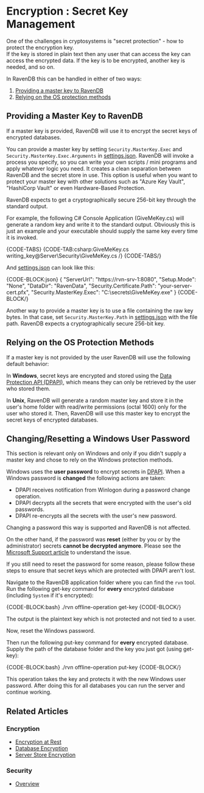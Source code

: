 # Encryption : Secret Key Management

One of the challenges in cryptosystems is "secret protection" - how to protect the encryption key.  
If the key is stored in plain text then any user that can access the key can access the encrypted data. If the key is to be encrypted, another key is needed, and so on. 

In RavenDB this can be handled in either of two ways:

1. [Providing a master key to RavenDB](../../../server/security/encryption/secret-key-management#providing-a-master-key-to-ravendb)
2. [Relying on the OS protection methods](../../../server/security/encryption/secret-key-management#relying-on-the-os-protection-methods)

## Providing a Master Key to RavenDB

If a master key is provided, RavenDB will use it to encrypt the secret keys of encrypted databases.

You can provide a master key by setting `Security.MasterKey.Exec` and `Security.MasterKey.Exec.Arguments` in [settings.json](../../configuration/configuration-options#json). RavenDB will invoke a process you specify, so you can write your own scripts / mini programs and apply whatever logic you need. It creates a clean separation between RavenDB and the secret store in use. This option is useful when you want to protect your master key with other solutions such as "Azure Key Vault", "HashiCorp Vault" or even Hardware-Based Protection.

RavenDB expects to get a cryptographically secure 256-bit key through the standard output.

For example, the following C# Console Application (GiveMeKey.cs) will generate a random key and write it to the standard output. Obviously this is just an example and your executable should supply the same key every time it is invoked.

{CODE-TABS}
{CODE-TAB:csharp:GiveMeKey.cs writing_key@Server\Security\GiveMeKey.cs /}
{CODE-TABS/}

And [settings.json](../../configuration/configuration-options#json) can look like this:

{CODE-BLOCK:json}
{
    "ServerUrl": "https://rvn-srv-1:8080",
    "Setup.Mode": "None",
    "DataDir": "RavenData",
    "Security.Certificate.Path": "your-server-cert.pfx",
    "Security.MasterKey.Exec": "C:\\secrets\\GiveMeKey.exe"
}
{CODE-BLOCK/}

Another way to provide a master key is to use a file containing the raw key bytes. In that case, set `Security.MasterKey.Path` in [settings.json](../../configuration/configuration-options#json) with the file path. RavenDB expects a cryptographically secure 256-bit key.

## Relying on the OS Protection Methods

If a master key is not provided by the user RavenDB will use the following default behavior:

In **Windows**, secret keys are encrypted and stored using the [Data Protection API (DPAPI)](https://msdn.microsoft.com/en-us/library/ms995355.aspx), which means they can only be retrieved by the user who stored them.

In **Unix**, RavenDB will generate a random master key and store it in the user's home folder with read/write permissions (octal 1600) only for the user who stored it. Then, RavenDB will use this master key to encrypt the secret keys of encrypted databases.

## Changing/Resetting a Windows User Password

This section is relevant only on Windows and only if you didn't supply a master key and chose to rely on the Windows protection methods.  

Windows uses the **user password** to encrypt secrets in [DPAPI](https://msdn.microsoft.com/en-us/library/ms995355.aspx).
When a Windows password is **changed** the following actions are taken:  

- DPAPI receives notification from Winlogon during a password change operation.
- DPAPI decrypts all the secrets that were encrypted with the user's old passwords.
- DPAPI re-encrypts all the secrets with the user's new password.

Changing a password this way is supported and RavenDB is not affected.

On the other hand, if the password was **reset** (either by you or by the administrator) secrets **cannot be decrypted anymore**.
Please see the [Microsoft Support article](https://support.microsoft.com/en-us/help/309408/how-to-troubleshoot-the-data-protection-api-dpapi#7) to understand the issue.

If you still need to reset the password for some reason, please follow these steps to ensure that secret keys which are protected with DPAPI aren't lost.

Navigate to the RavenDB application folder where you can find the `rvn` tool. 
Run the following get-key command for **every** encrypted database (including `System` if it's encrypted):

{CODE-BLOCK:bash}
./rvn offline-operation get-key <path-to-database-dir>
{CODE-BLOCK/}

The output is the plaintext key which is not protected and not tied to a user.

Now, reset the Windows password.

Then run the following put-key command for **every** encrypted database. Supply the path of the database folder and the key you just got (using get-key):

{CODE-BLOCK:bash}
./rvn offline-operation put-key <path-to-database-dir> <base64-plaintext-key>
{CODE-BLOCK/}

This operation takes the key and protects it with the new Windows user password.
After doing this for all databases you can run the server and continue working.

## Related Articles

### Encryption

- [Encryption at Rest](../../../server/security/encryption/encryption-at-rest)
- [Database Encryption](../../../server/security/encryption/database-encryption)
- [Server Store Encryption](../../../server/security/encryption/server-store-encryption)

### Security

- [Overview](../../../server/security/overview)
